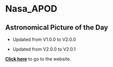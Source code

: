 # Nasa_APOD

## Astronomical Picture of the Day

- Updated from V1.0.0 to V2.0.0

* Updated from V2.0.0 to V2.0.1

**<a href="https://apod-8055.herokuapp.com/" target="_blank">Click here</a>** to go to the website.
